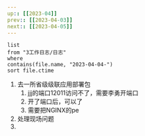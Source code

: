 ```yaml
---
up:: [[2023-04]]
prev:: [[2023-04-03]]
next:: [[2023-04-05]]
---
```


```dataview
list
from "3工作日志/日志"
where
contains(file.name, "2023-04-04-")
sort file.ctime
```
1. 去一所省级级联应用部署包
	1. jjj的端口12011访问不了，需要李勇开端口
	2. 开了端口后，可以了
	3. 需要把NGINX的pe
2. 处理现场问题
3. 